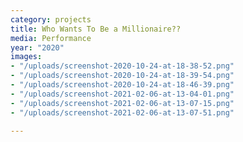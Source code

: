 ```yaml
---
category: projects
title: Who Wants To Be a Millionaire??
media: Performance
year: "2020"
images:
- "/uploads/screenshot-2020-10-24-at-18-38-52.png"
- "/uploads/screenshot-2020-10-24-at-18-39-54.png"
- "/uploads/screenshot-2020-10-24-at-18-46-39.png"
- "/uploads/screenshot-2021-02-06-at-13-04-01.png"
- "/uploads/screenshot-2021-02-06-at-13-07-15.png"
- "/uploads/screenshot-2021-02-06-at-13-07-51.png"

---
```

